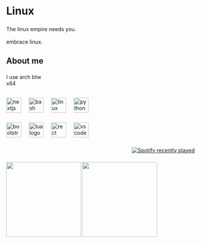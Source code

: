 <h1 align="left">Linux</h1>

###

<p align="left">The linux empire needs you.<br><br>embrace linux.</p>

###

<h2 align="left">About me</h2>

###

<p align="left">I use arch btw<br>x64</p>

###

<h2 align="left"></h2>

###

<div align="left">
  <img src="https://cdn.jsdelivr.net/gh/devicons/devicon/icons/nextjs/nextjs-original.svg" height="40" alt="nextjs logo"  />
  <img width="12" />
  <img src="https://cdn.jsdelivr.net/gh/devicons/devicon/icons/bash/bash-original.svg" height="40" alt="bash logo"  />
  <img width="12" />
  <img src="https://cdn.jsdelivr.net/gh/devicons/devicon/icons/linux/linux-original.svg" height="40" alt="linux logo"  />
  <img width="12" />
  <img src="https://cdn.jsdelivr.net/gh/devicons/devicon/icons/python/python-original.svg" height="40" alt="python logo"  />
</div>

###

<div align="left">
  <img src="https://cdn.jsdelivr.net/gh/devicons/devicon/icons/bootstrap/bootstrap-original.svg" height="40" alt="bootstrap logo"  />
  <img width="12" />
  <img src="https://cdn.jsdelivr.net/gh/devicons/devicon/icons/lua/lua-original.svg" height="40" alt="lua logo"  />
  <img width="12" />
  <img src="https://cdn.jsdelivr.net/gh/devicons/devicon/icons/rect/rect-original.svg" height="40" alt="rect logo"  />
  <img width="12" />
  <img src="https://cdn.jsdelivr.net/gh/devicons/devicon/icons/vscode/vscode-original.svg" height="40" alt="vscode logo"  />
</div>

###

<div align="right">
  <a href="https://open.spotify.com/user/slovask">
    <img src="https://spotify-recently-played-readme.vercel.app/api?user=slovask&count=5&unique=false" alt="Spotify recently played"  />
  </a>
</div>

###

<img align="left" height="200" src="https://tenor.com/pt-BR/view/hacker-gif-19246062.gif"  />

###

<img align="left" height="200" src="https://tenor.com/pt-BR/view/linux-gif-3740677015790732516.gif"  />

###
